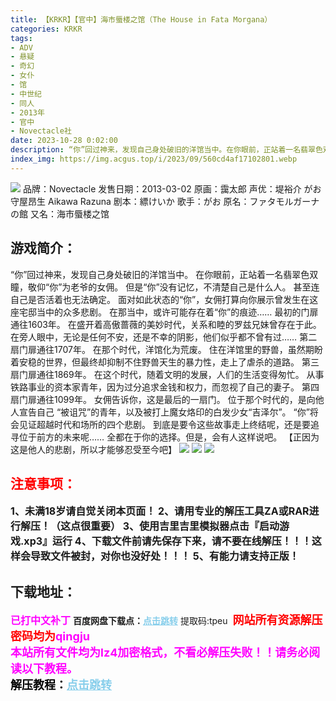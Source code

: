 ```yaml
---
title: 【KRKR】【官中】海市蜃楼之馆（The House in Fata Morgana）
categories: KRKR
tags:
- ADV
- 悬疑
- 奇幻
- 女仆
- 馆
- 中世纪
- 同人
- 2013年
- 官中
- Novectacle社
date: 2023-10-28 0:02:00
description: “你”回过神来，发现自己身处破旧的洋馆当中。在你眼前，正站着一名翡翠色双瞳，敬仰“你”为老爷的女佣。但是“你”没有记忆，不清楚自己是什么人。甚至连自己是否活着也无法确定。面对如此状态的“你”，女佣打算向你展示曾发生在这座宅邸当中的众多悲剧。在那当中，或许可能存在着“你”的痕迹……
index_img: https://img.acgus.top/i/2023/09/560cd4af17102801.webp
---
```

![](https://img.acgus.top/i/2023/09/560cd4af17102801.webp)
品牌：Novectacle
发售日期：2013-03-02
原画：靄太郎
声优：堤裕介 がお 守屋昂生 Aikawa Razuna
剧本：縹けいか
歌手：がお
原名：ファタモルガーナの館
又名：海市蜃楼之馆

## 游戏简介：
“你”回过神来，发现自己身处破旧的洋馆当中。
在你眼前，正站着一名翡翠色双瞳，敬仰“你”为老爷的女佣。
但是“你”没有记忆，不清楚自己是什么人。
甚至连自己是否活着也无法确定。
面对如此状态的“你”，女佣打算向你展示曾发生在这座宅邸当中的众多悲剧。
在那当中，或许可能存在着“你”的痕迹……
最初的门扉通往1603年。
在盛开着高傲蔷薇的美妙时代，关系和睦的罗兹兄妹曾存在于此。
在旁人眼中，无论是任何不安，还是不幸的阴影，他们似乎都不曾有过……
第二扇门扉通往1707年。
在那个时代，洋馆化为荒废。
住在洋馆里的野兽，虽然期盼着安稳的世界，但最终却抑制不住野兽天生的暴力性，走上了虐杀的道路。
第三扇门扉通往1869年。
在这个时代，随着文明的发展，人们的生活变得匆忙。
从事铁路事业的资本家青年，因为过分追求金钱和权力，而忽视了自己的妻子。
第四扇门扉通往1099年。
女佣告诉你，这是最后的一扇门。
位于那个时代的，是向他人宣告自己 “被诅咒”的青年，以及被打上魔女烙印的白发少女“吉泽尔”。
“你”将会见证超越时代和场所的四个悲剧。
到底是要令这些故事走上终结呢，还是要追寻位于前方的未来呢……
全都在于你的选择。但是，会有人这样说吧。
【正因为这是他人的悲剧，所以才能够忍受至今吧】
![](https://img.acgus.top/i/2023/09/e3fdaa684a102809.webp)
![](https://img.acgus.top/i/2023/09/80915826da102806.webp)
![](https://img.acgus.top/i/2023/09/83bc7789b9102803.webp)






## <font color=#FF0000 >注意事项：</font>
<font size=3><b>1、未满18岁请自觉关闭本页面！
2、请用专业的解压工具ZA或RAR进行解压！（这点很重要）
3、使用吉里吉里模拟器点击『启动游戏.xp3』运行
4、下载文件前请先保存下来，请不要在线解压！！！这样会导致文件被封，对你也没好处！！！
5、有能力请支持正版！</b></font>

## 下载地址：
<font color=#FF00FF size=3><b>已打中文补丁</b></font>
<b>百度网盘下载点：</b><a href="https://pan.baidu.com/s/1LN1jWyoJioIBpBSKZe5SUA?pwd=tpeu" style="color: #87CEEB;"><b>点击跳转</b></a> 提取码:tpeu
<a style="padding: 0" href="https://post.qingju.org/AD/"><img style="max-width:100%" src="https://img.acgus.top/i/2024/07/478f689b8021d8d499ab43d21acf137a.gif" alt=""></a>
<b><font color=#FF0000 size=4>网站所有资源解压密码均为</b></font><b><font color=#FF00FF size=4>qingju</font><font color=#FF0000 ></font></b><br><b><font color=#FF00FF size=4>本站所有文件均为lz4加密格式，不看必解压失败！！请务必阅读以下教程。</b></font><br><b><font color=#000 size=4>解压教程：</b><a href="https://post.qingju.org/tutorial/000/" style="color: #87CEEB;"><b>点击跳转</b></a>
